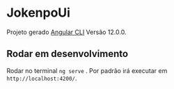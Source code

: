 # JokenpoUi

Projeto gerado [Angular CLI](https://github.com/angular/angular-cli) Versão 12.0.0.

## Rodar em desenvolvimento

Rodar no terminal `ng serve` . Por padrão irá executar em `http://localhost:4200/`.
